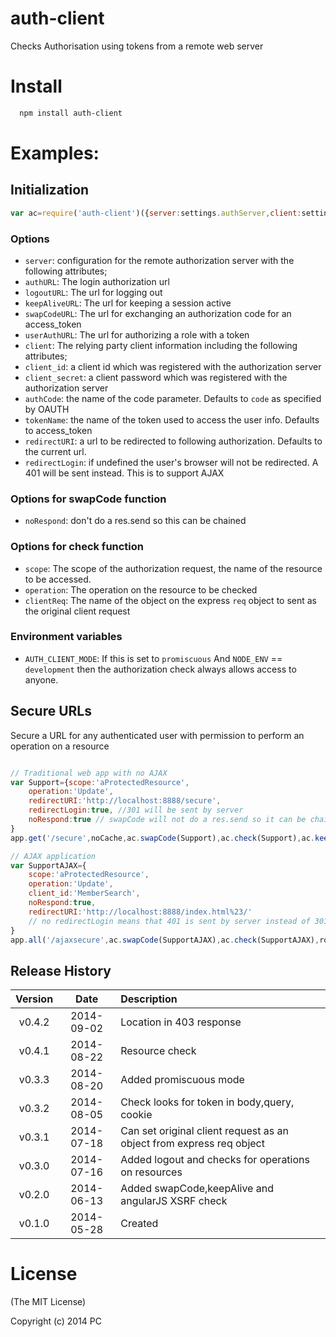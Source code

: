 auth-client
===========

Checks Authorisation using tokens from a remote web server

# Install

```bash
  npm install auth-client
```
# Examples:

## Initialization

```js
var ac=require('auth-client')({server:settings.authServer,client:settings.client}),
```

### Options

- `server`: configuration for the remote authorization server with the following attributes;
- `authURL`: The login authorization url
- `logoutURL`: The url for logging out
- `keepAliveURL`: The url for keeping a session active
- `swapCodeURL`: The url for exchanging an authorization code for an access_token
- `userAuthURL`: The url for authorizing a role with a token
- `client`: The relying party client information including the following attributes;
- `client_id`: a client id which was registered with the authorization server
- `client_secret`: a client password which was registered with the authorization server
- `authCode`: the name of the code parameter. Defaults to `code` as specified by OAUTH
- `tokenName`: the name of the token used to access the user info. Defaults to access_token
- `redirectURI`: a url to be redirected to following authorization. Defaults to the current url.
- `redirectLogin`: if undefined the user's browser will not be redirected. A 401 will be sent instead. This is to support AJAX

### Options for swapCode function
- `noRespond`: don't do a res.send so this can be chained

### Options for check function

- `scope`: The scope of the authorization request, the name of the resource to be accessed.
- `operation`: The operation on the resource to be checked
- `clientReq`: The name of the object on the express `req` object to sent as the original client request

### Environment variables
- `AUTH_CLIENT_MODE`: If this is set to `promiscuous` And  `NODE_ENV` ==  `development` then the authorization check always allows access to anyone.

## Secure URLs

Secure a URL for any authenticated user with permission to perform an operation on a resource
```js

// Traditional web app with no AJAX
var Support={scope:'aProtectedResource',
	operation:'Update',
	redirectURI:'http://localhost:8888/secure',
	redirectLogin:true, //301 will be sent by server
	noRespond:true // swapCode will not do a res.send so it can be chained with other functions
}
app.get('/secure',noCache,ac.swapCode(Support),ac.check(Support),ac.keepAlive(),routes.secure);

// AJAX application
var SupportAJAX={
	scope:'aProtectedResource',
	operation:'Update',
	client_id:'MemberSearch',
	noRespond:true,
	redirectURI:'http://localhost:8888/index.html%23/' 
	// no redirectLogin means that 401 is sent by server instead of 301
}
app.all('/ajaxsecure',ac.swapCode(SupportAJAX),ac.check(SupportAJAX),routes.secure);
```


## Release History
|Version|Date|Description|
|:--:|:--:|:--|
|v0.4.2|2014-09-02|Location in 403 response|
|v0.4.1|2014-08-22|Resource check|
|v0.3.3|2014-08-20|Added promiscuous mode|
|v0.3.2|2014-08-05|Check looks for token in body,query, cookie|
|v0.3.1|2014-07-18|Can set original client request as an object from express req object|
|v0.3.0|2014-07-16|Added logout and checks for operations on resources|
|v0.2.0|2014-06-13|Added swapCode,keepAlive and angularJS XSRF check|
|v0.1.0|2014-05-28|Created|

# License 

(The MIT License)

Copyright (c) 2014 PC 
